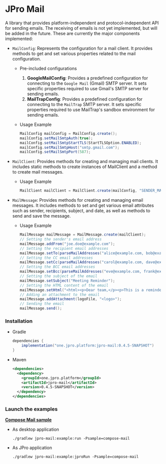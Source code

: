 # JPro Mail
A library that provides platform-independent and protocol-independent API for sending emails. The receiving of emails is
not yet implemented, but will be added in the future. These are currently the major components implemented:

- `MailConfig`: Represents the configuration for a mail client. It provides methods to get and set various properties
related to the mail configuration.

    * Pre-included configurations
        1. **GoogleMailConfig**: Provides a predefined configuration for connecting to the `Google Mail` (Gmail) SMTP
            server. It sets specific properties required to use Gmail's SMTP server for sending emails.
        2. **MailTrapConfig**: Provides a predefined configuration for connecting to the `MailTrap` SMTP server.
            It sets specific properties required to use MailTrap's sandbox environment for sending emails.

    * Usage Example

      ```java
      MailConfig mailConfig = MailConfig.create();
      mailConfig.setMailSmtpAuth(true);
      mailConfig.setMailSmtpStartTLS(StartTLSOption.ENABLED);
      mailConfig.setMailSmtpHost("smtp.gmail.com");
      mailConfig.setMailSmtpPort(587);
        ```

- `MailClient`: Provides methods for creating and managing mail clients. It includes static methods to create instances
of MailClient and a method to create mail messages.

    * Usage Example

      ```java
      MailClient mailClient = MailClient.create(mailConfig, "SENDER_MAIL_USERNAME", "SENDER_MAIL_PASSWORD");
      ```

- `MailMessage`: Provides methods for creating and managing email messages. It includes methods to set and get various 
email attributes such as sender, recipients, subject, and date, as well as methods to send and save the message.

    * Usage Example

      ```java
      MailMessage mailMessage = MailMessage.create(mailClient);
      // Setting the sender's email address
      mailMessage.addFrom("joe.doe@example.com");
      // Setting the recipient email addresses
      mailMessage.setTo(parseMailAddresses("alice@example.com, bob@example.com"));
      // Setting the CC email addresses
      mailMessage.setCc(parseMailAddresses("carol@example.com, dave@example.com"));
      // Setting the BCC email addresses
      mailMessage.setBcc(parseMailAddresses("eve@example.com, frank@example.com"));
      // Setting the subject of the email
      mailMessage.setSubject("Meeting Reminder");
      // Setting the HTML content of the email
      mailMessage.setHtml("<html><p>Dear team,</p><p>This is a reminder for the meeting scheduled at 3 PM tomorrow.</p><p>Best regards,<br>Joe</p></html>");
      // Adding an attachment to the email
      mailMessage.addAttachment(logoFile, "<logo>");
      // Sending the email
      mailMessage.send();
      ```

### Installation
- Gradle
    ```groovy
    dependencies {
        implementation("one.jpro.platform:jpro-mail:0.4.5-SNAPSHOT")
    }
    ```
- Maven
    ```xml
    <dependencies>
      <dependency>
        <groupId>one.jpro.platform</groupId>
        <artifactId>jpro-mail</artifactId>
        <version>0.4.5-SNAPSHOT</version>
      </dependency>
    </dependencies>
    ```

### Launch the examples
[**Compose Mail sample**](https://github.com/JPro-one/jpro-platform/blob/main/jpro-mail/example/src/main/java/one/jpro/platform/mail/example/compose/ComposeMailSample.java)
* As desktop application
  ```shell
  ./gradlew jpro-mail:example:run -Psample=compose-mail
  ```
* As JPro application
  ```shell
  ./gradlew jpro-mail:example:jproRun -Psample=compose-mail
  ```